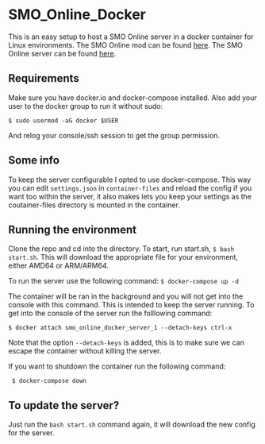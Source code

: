 # SMO_Online_Docker
This is an easy setup to host a SMO Online server in a docker container for Linux environments.
The SMO Online mod can be found [here](https://github.com/CraftyBoss/SuperMarioOdysseyOnline).
The SMO Online server can be found [here](https://github.com/Sanae6/SmoOnlineServer).

## Requirements
Make sure you have docker.io and docker-compose installed.
Also add your user to the docker group to run it without sudo:

`$ sudo usermod -aG docker $USER`

And relog your console/ssh session to get the group permission.

## Some info
To keep the server configurable I opted to use docker-compose. This way you can edit `settings.json` in `container-files` and reload the config if you want too within the server, it also makes lets you keep your settings as the coutainer-files directory is mounted in the container.

## Running the environment
Clone the repo and cd into the directory.
To start, run start.sh, `$ bash start.sh`. This will download the appropriate file for your environment, either AMD64 or ARM/ARM64.

To run the server use the following command:
`$ docker-compose up -d`

The container will be ran in the background and you will not get into the console with this command. This is intended to keep the server running. To get into the console of the server run the folllowing command:

`$ docker attach smo_online_docker_server_1 --detach-keys ctrl-x`

Note that the option `--detach-keys` is added, this is to make sure we can escape the container without killing the server.

If you want to shutdown the container run the following command:

` $ docker-compose down`

## To update the server?
Just run the `bash start.sh` command again, it will download the new config for the server.